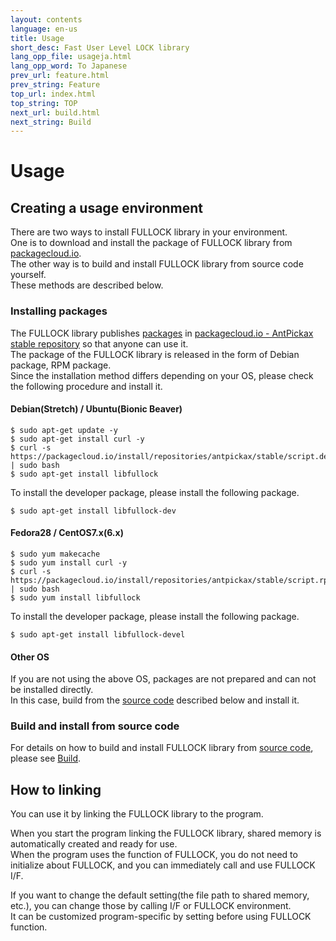 ```yaml
---
layout: contents
language: en-us
title: Usage
short_desc: Fast User Level LOCK library
lang_opp_file: usageja.html
lang_opp_word: To Japanese
prev_url: feature.html
prev_string: Feature
top_url: index.html
top_string: TOP
next_url: build.html
next_string: Build
---
```


# Usage

## Creating a usage environment
There are two ways to install FULLOCK library in your environment.  
One is to download and install the package of FULLOCK library from [packagecloud.io](https://packagecloud.io/).  
The other way is to build and install FULLOCK library from source code yourself.  
These methods are described below.  

### Installing packages
The FULLOCK library publishes [packages](https://packagecloud.io/app/antpickax/stable/search?q=fullock) in [packagecloud.io - AntPickax stable repository](https://packagecloud.io/app/antpickax/stable) so that anyone can use it.  
The package of the FULLOCK library is released in the form of Debian package, RPM package.  
Since the installation method differs depending on your OS, please check the following procedure and install it.  

#### Debian(Stretch) / Ubuntu(Bionic Beaver)
```
$ sudo apt-get update -y
$ sudo apt-get install curl -y
$ curl -s https://packagecloud.io/install/repositories/antpickax/stable/script.deb.sh | sudo bash
$ sudo apt-get install libfullock
```
To install the developer package, please install the following package.
```
$ sudo apt-get install libfullock-dev
```

#### Fedora28 / CentOS7.x(6.x)
```
$ sudo yum makecache
$ sudo yum install curl -y
$ curl -s https://packagecloud.io/install/repositories/antpickax/stable/script.rpm.sh | sudo bash
$ sudo yum install libfullock
```
To install the developer package, please install the following package.
```
$ sudo apt-get install libfullock-devel
```

#### Other OS
If you are not using the above OS, packages are not prepared and can not be installed directly.  
In this case, build from the [source code](https://github.com/yahoojapan/fullock) described below and install it.

### Build and install from source code
For details on how to build and install FULLOCK library from [source code](https://github.com/yahoojapan/fullock), please see [Build](https://fullock.antpick.ax/build.html).

## How to linking
You can use it by linking the FULLOCK library to the program.

When you start the program linking the FULLOCK library, shared memory is automatically created and ready for use.  
When the program uses the function of FULLOCK, you do not need to initialize about FULLOCK, and you can immediately call and use FULLOCK I/F.

If you want to change the default setting(the file path to shared memory, etc.), you can change those by calling I/F or FULLOCK environment.  
It can be customized program-specific by setting before using FULLOCK function.
